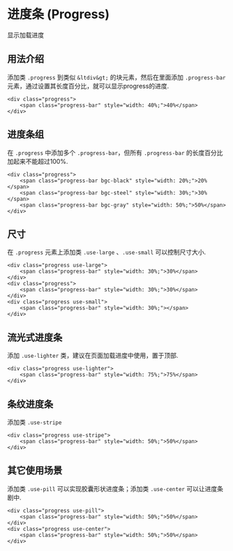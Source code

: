 # 进度条 (Progress)
显示加载进度

## 用法介绍
添加类 `.progress` 到类似 `&ltdiv&gt;` 的块元素，然后在里面添加 `.progress-bar` 元素，通过设置其长度百分比，就可以显示progress的进度.
```
<div class="progress">
    <span class="progress-bar" style="width: 40%;">40%</span>
</div>
```

## 进度条组
在 `.progress` 中添加多个 `.progress-bar`，但所有 `.progress-bar` 的长度百分比加起来不能超过100%.
```
<div class="progress">
    <span class="progress-bar bgc-black" style="width: 20%;">20%</span>
    <span class="progress-bar bgc-steel" style="width: 30%;">30%</span>
    <span class="progress-bar bgc-gray" style="width: 50%;">50%</span>
</div>
```

## 尺寸
在 `.progress` 元素上添加类 `.use-large` 、`.use-small` 可以控制尺寸大小.
```
<div class="progress use-large">
    <span class="progress-bar" style="width: 30%;">30%</span>
</div>
<div class="progress">
    <span class="progress-bar" style="width: 30%;">30%</span>
</div>
<div class="progress use-small">
    <span class="progress-bar" style="width: 30%;"></span>
</div>
```

## 流光式进度条
添加 `.use-lighter` 类，建议在页面加载进度中使用，置于顶部.
```
<div class="progress use-lighter">
    <span class="progress-bar" style="width: 75%;">75%</span>
</div>
```

## 条纹进度条
添加类 `.use-stripe`
```
<div class="progress use-stripe">
    <span class="progress-bar" style="width: 50%;">50%</span>
</div>
```

## 其它使用场景
添加类 `.use-pill` 可以实现胶囊形状进度条；添加类 `.use-center` 可以让进度条剧中.
```
<div class="progress use-pill">
    <span class="progress-bar" style="width: 50%;">50%</span>
</div>
<div class="progress use-center">
    <span class="progress-bar" style="width: 50%;">50%</span>
</div>
```
